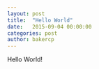```yaml
---
layout: post
title:  "Hello World"
date:   2015-09-04 00:00:00
categories: post
author: bakercp
---
```


Hello World!
